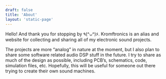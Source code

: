 ```yaml
---
draft: false
title: 'About'
layout: 'static-page'
---
```


Hello! And thank you for stopping by ٩(^ᴗ^)۶. Kromftronics is an alias and website for collecting and sharing all of my electronic sound projects.

The projects are more “analog” in nature at the moment, but I also plan to share some software related audio DSP stuff in the future. I try to share as much of the design as possible, including PCB’s, schematics, code, simulation files, etc. Hopefully, this will be useful for someone out there trying to create their own sound machines. 